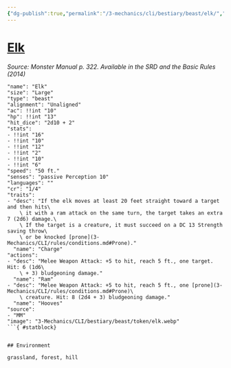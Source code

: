 ```yaml
---
{"dg-publish":true,"permalink":"/3-mechanics/cli/bestiary/beast/elk/","tags":["ttrpg-cli/compendium/src/5e/mm","ttrpg-cli/monster/cr/1-4","ttrpg-cli/monster/environment/forest","ttrpg-cli/monster/environment/grassland","ttrpg-cli/monster/environment/hill","ttrpg-cli/monster/size/large","ttrpg-cli/monster/type/beast"]}
---
```


# [Elk](3-Mechanics\CLI\bestiary\beast/elk.md)
*Source: Monster Manual p. 322. Available in the <span title='Systems Reference Document (5.1)'>SRD</span> and the Basic Rules (2014)*  

```statblock
"name": "Elk"
"size": "Large"
"type": "beast"
"alignment": "Unaligned"
"ac": !!int "10"
"hp": !!int "13"
"hit_dice": "2d10 + 2"
"stats":
- !!int "16"
- !!int "10"
- !!int "12"
- !!int "2"
- !!int "10"
- !!int "6"
"speed": "50 ft."
"senses": "passive Perception 10"
"languages": ""
"cr": "1/4"
"traits":
- "desc": "If the elk moves at least 20 feet straight toward a target and then hits\
    \ it with a ram attack on the same turn, the target takes an extra 7 (2d6) damage.\
    \ If the target is a creature, it must succeed on a DC 13 Strength saving throw\
    \ or be knocked [prone](3-Mechanics/CLI/rules/conditions.md#Prone)."
  "name": "Charge"
"actions":
- "desc": "Melee Weapon Attack: +5 to hit, reach 5 ft., one target. Hit: 6 (1d6\
    \ + 3) bludgeoning damage."
  "name": "Ram"
- "desc": "Melee Weapon Attack: +5 to hit, reach 5 ft., one [prone](3-Mechanics/CLI/rules/conditions.md#Prone)\
    \ creature. Hit: 8 (2d4 + 3) bludgeoning damage."
  "name": "Hooves"
"source":
- "MM"
"image": "3-Mechanics/CLI/bestiary/beast/token/elk.webp"
```{ #statblock}


## Environment

grassland, forest, hill